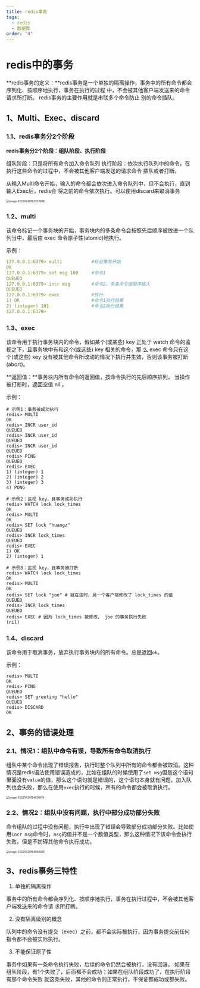 ```yaml
---
title: redis事务
tags:
  - redis
  - 数据库
order: "4"
---
```


# redis中的事务

**redis事务的定义：**redis事务是一个单独的隔离操作，事务中的所有命令都会序列化、按顺序地执行，事务在执行的过程 中，不会被其他客户端发送来的命令请求所打断。 redis事务的主要作用就是串联多个命令防止 别的命令插队。

## 1、Multi、Exec、discard

### 1.1、redis事务分2个阶段

**redis事务分2个阶段：组队阶段、执行阶段**

组队阶段：只是将所有命令加入命令队列 执行阶段：依次执行队列中的命令，在执行这些命令的过程中，不会被其他客户端发送的请求命令 插队或者打断。

从输入Multi命令开始，输入的命令都会依次进入命令队列中，但不会执行，直到输入Exec后，redis会 将之前的命令依次执行。可以使用discard来取消事务

<img src="https://gly-blog-file.oss-cn-shanghai.aliyuncs.com/img/image-20220429163037098.png" alt="image-20220429163037098" style="zoom:50%;" />

### 1.2、multi

该命令标记一个事务块的开始，事务块内的多条命令会按照先后顺序被放进一个队列当中，最后由 exec 命令原子性(atomic)地执行。

示例：

```yaml
127.0.0.1:6379> multi			#标记事务开始
OK
127.0.0.1:6379> set msg 100		#命令1
QUEUED
127.0.0.1:6379> incr msg		#命令2，多条命令按顺序插入
QUEUED
127.0.0.1:6379> exec			#执行
1) OK							#命令1执行结果
2) (integer) 101				#命令2执行结果
127.0.0.1:6379> 
```

### 1.3、exec

该命令用于执行事务块内的命令，假如某个(或某些) key 正处于 watch 命令的监视之下，且事务块中有和这个(或这些) key 相关的命令，那 么 exec 命令只在这个(或这些) key 没有被其他命令所改动的情况下执行并生效，否则该事务被打断 (abort)。

**返回值：**事务块内所有命令的返回值，按命令执行的先后顺序排列。 当操作被打断时，返回空值 nil 。

示例：

```shell
# 示例1：事务被成功执行
redis> MULTI
OK
redis> INCR user_id
QUEUED
redis> INCR user_id
QUEUED
redis> INCR user_id
QUEUED
redis> PING
QUEUED
redis> EXEC
1) (integer) 1
2) (integer) 2
3) (integer) 3
4) PONG

# 示例2：监视 key，且事务成功执行
redis> WATCH lock lock_times
OK
redis> MULTI
OK
redis> SET lock "huangz"
QUEUED
redis> INCR lock_times
QUEUED
redis> EXEC
1) OK
2) (integer) 1

# 示例3：监视 key，且事务被打断
redis> WATCH lock lock_times
OK
redis> MULTI
OK
redis> SET lock "joe" # 就在这时，另一个客户端修改了 lock_times 的值
QUEUED
redis> INCR lock_times
QUEUED
redis> EXEC # 因为 lock_times 被修改， joe 的事务执行失败
(nil)
```

### 1.4、discard

该命令用于取消事务，放弃执行事务块内的所有命令。总是返回`ok`。

示例：

```shell
redis> MULTI
OK
redis> PING
QUEUED
redis> SET greeting "hello"
QUEUED
redis> DISCARD
OK
```

## 2、事务的错误处理

### 2.1、情况1：组队中命令有误，导致所有命令取消执行

组队中某个命令出现了错误报告，执行时整个队列中所有的命令都会被取消。这种情况是redis语法使用错误造成的，比如在组队的时候使用了`set msg`但是这个语句里面没有`value`的值，那么这个语句就是错误的，这个语句本身就有问题，加入队列也会失败，那么在使用`exec`执行的时候，所有的命令都会被取消执行。

<img src="https://gly-blog-file.oss-cn-shanghai.aliyuncs.com/img/image-20220429164636414.png" alt="image-20220429164636414" style="zoom:50%;" />

### 2.2、情况2：组队中没有问题，执行中部分成功部分失败

命令组队的过程中没有问题，执行中出现了错误会导致部分成功部分失败。比如使用`incr msg`命令时，`msg`的值并不是一个数值类型，那么这种情况下该命令会执行失败，但是不妨碍其他命令执行成功。

<img src="https://gly-blog-file.oss-cn-shanghai.aliyuncs.com/img/image-20220429164853265.png" alt="image-20220429164853265" style="zoom:50%;" />

## 3、redis事务三特性

1. 单独的隔离操作

事务中的所有命令都会序列化、按顺序地执行，事务在执行过程中，不会被其他客户端发送来的命令请 求所打断。

2. 没有隔离级别的概念

队列中的命令没有提交（exec）之前，都不会实际被执行，因为事务提交前任何指令都不会被实际执行。

3. 不能保证原子性

事务中如果有一条命令执行失败，后续的命令仍然会被执行，没有回滚。 如果在组队阶段，有1个失败了，后面都不会成功；如果在组队阶段成功了，在执行阶段有那个命令失败 就这条失败，其他的命令则正常执行，不保证都成功或都失败。
